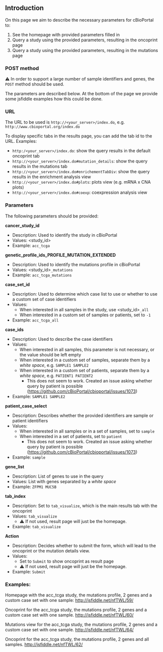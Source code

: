 ## Introduction

On this page we aim to describe the necessary parameters for cBioPortal to:

1. See the homepage with provided parameters filled in
2. Query a study using the provided parameters, resulting in the oncoprint page
3. Query a study using the provided parameters, resulting in the mutations page

### POST method

:warning: In order to support a large number of sample identifiers and genes, the `POST` method should be used.

The parameters are described below. At the bottom of the page we provide some jsfiddle examples how this could be done.

### URL

The URL to be used is `http://<your_server>/index.do`, e.g. `http://www.cbioportal.org/index.do`

To display specific tabs in the results page, you can add the tab id to the URL. Examples:

-   `http:/<your_server>/index.do`: show the query results in the default oncoprint tab
-   `http://<your_server>/index.do#mutation_details`: show the query results in the mutations tab
-   `http://<your_server>/index.do#enrichementTabDiv`: show the query results in the enrichment analysis view
-   `http://<your_server>/index.do#plots`: plots view (e.g. mRNA x CNA plots)
-   `http://<your_server>/index.do#coexp`: coexpression analysis view

### Parameters

The following parameters should be provided:

**cancer_study_id**

-   Description: Used to identify the study in cBioPortal
-   Values: \<study_id\>
-   Example: `acc_tcga`

**genetic_profile_ids_PROFILE_MUTATION_EXTENDED**

-   Description: Used to identify the mutations profile in cBioPortal
-   Values: \<study_id\>`_mutations`
-   Example: `acc_tcga_mutations`

**case_set_id**

-   Description: Used to determine which case list to use or whether to use a custom set of case identifiers
-   Values:
    -   When interested in all samples in the study, use \<study_id>`_all`
    -   When interested in a custom set of samples or patients, set to `-1`
-   Example: `acc_tcga_all`

**case_ids**

-   Description: Used to describe the case identifiers
-   Values:
    -   When interested in all samples, this parameter is not necessary, or the value should be left empty
    -   When interested in a custom set of samples, separate them by a _white space_, e.g. `SAMPLE1 SAMPLE2`
    -   When interested in a custom set of patients, separate them by a _white space_, e.g. `PATIENT1 PATIENT2`
        -   This does not seem to work. Created an issue asking whether query by patient is possible (https://github.com/cBioPortal/cbioportal/issues/1073)
-   Example: `SAMPLE1 SAMPLE2`

**patient_case_select**

-   Description: Describes whether the provided identifiers are sample or patient identifiers
-   Values:
    -   When interested in all samples or in a set of samples, set to `sample`
    -   When interested in a set of patients, set to `patient`
        -   This does not seem to work. Created an issue asking whether query by patient is possible (https://github.com/cBioPortal/cbioportal/issues/1073)
-   Example: `sample`

**gene_list**

-   Description: List of genes to use in the query
-   Values: List with genes separated by a _white space_
-   Example: `ZFPM1 MUC5B`

**tab_index**

-   Description: Set to `tab_visualize`, which is the main results tab with the oncoprint
-   Values: `tab_visualize`
    -   :warning: If not used, result page will just be the homepage.
-   Example: `tab_visualize`

**Action**

-   Description: Decides whether to submit the form, which will lead to the oncoprint or the mutation details view.
-   Values:
    -   Set to `Submit` to show oncoprint as result page
    -   :warning: If not used, result page will just be the homepage.
-   Example: `Submit`

### Examples:

Homepage with the acc_tcga study, the mutations profile, 2 genes and a custom case set with one sample:
http://jsfiddle.net/nfTWL/59/

Oncoprint for the acc_tcga study, the mutations profile, 2 genes and a custom case set with one sample.
http://jsfiddle.net/nfTWL/60/

Mutations view for the acc_tcga study, the mutations profile, 2 genes and a custom case set with one sample.
http://jsfiddle.net/nfTWL/64/

Oncoprint for the acc_tcga study, the mutations profile, 2 genes and all samples.
http://jsfiddle.net/nfTWL/62/
